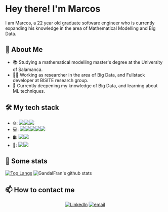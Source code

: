 # Hey there! I'm Marcos

I am Marcos, a 22 year old graduate software engineer who is currently expanding his knowledge in the area of Mathematical Modelling and Big Data. 

## :thought_balloon: About Me
- 📚 Studying a mathematical modelling master's degree at the University of Salamanca.
- :technologist: Working as researcher in the area of Big Data, and Fullstack developer at BISITE research group.
- 🌱 Currently deepening my knowledge of Big Data, and learning about ML techniques.

## 🛠 My tech stack
- 🌐: <img src="https://img.shields.io/badge/node.js%20-%2343853D.svg?&style=for-the-badge&logo=node.js&logoColor=white" /><img src="https://img.shields.io/badge/Express.js-404D59?style=for-the-badge" /><img src="https://img.shields.io/badge/typescript%20-%23007ACC.svg?&style=for-the-badge&logo=typescript&logoColor=white" /> 
- 💻: <img src="https://img.shields.io/badge/python%20-%2314354C.svg?&style=for-the-badge&logo=python&logoColor=white" /><img src="https://img.shields.io/badge/C-00599C?style=for-the-badge&logo=c&logoColor=white" /><img src="https://img.shields.io/badge/flask%20-%23000.svg?&style=for-the-badge&logo=flask&logoColor=white" /><img src="https://img.shields.io/badge/java-%23ED8B00.svg?&style=for-the-badge&logo=java&logoColor=white" /><img src="https://img.shields.io/badge/JavaScript-F7DF1E?style=for-the-badge&logo=javascript&logoColor=black" />
- 🛢: <img src="https://img.shields.io/badge/MongoDB-%234ea94b.svg?&style=for-the-badge&logo=mongodb&logoColor=white" /><img src="https://img.shields.io/badge/mysql-%2300f.svg?&style=for-the-badge&logo=mysql&logoColor=white" />
- 🔧: <img src="https://img.shields.io/badge/Git-%23F05032.svg?&style=for-the-badge&logo=Git&logoColor=white" /><img src="https://img.shields.io/badge/Amazon%20AWS-%23232F3E.svg?&style=for-the-badge&logo=Amazon%20AWS&logoColor=white">

## 🚀 Some stats
  [![Top Langs](https://github-readme-stats.vercel.app/api/top-langs/?username=MarcosSevert&layout=compact&count_private=true&hide=PostScript,html,css,Ada,Makefile&langs_count=40)](https://github.com/anuraghazra/github-readme-stats)
  ![GandalFran's github stats](https://github-readme-stats.vercel.app/api?username=MarcosSevert&count_private=true)


## 📫 How to contact me
<p align="center">
<a href="https://www.linkedin.com/in/marcos-severt-silva-66432b181/"><img alt="LinkedIn" src="https://img.shields.io/badge/linkedin-%230077B5.svg?&style=for-the-badge&logo=linkedin&logoColor=white"></a>
<a href="mailto:marcos_ss@usal.es"><img alt="email" src="https://img.shields.io/badge/gmail-%23D14836.svg?&style=for-the-badge&logo=gmail&logoColor=white"></a>
